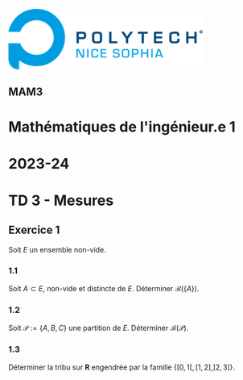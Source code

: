 ![PNS](https://raw.githubusercontent.com/pns-mam/mi1/master/logo-pns.png)
## MAM3
# Mathématiques de l'ingénieur.e 1
# 2023-24

# TD 3 - Mesures

## Exercice 1
Soit $E$ un ensemble non-vide.

### 1.1
Soit $A \subset E$, non-vide et distincte de $E$. Déterminer $\mathscr{B}(\lbrace A \rbrace)$.

### 1.2
Soit $\mathscr{P}:=\lbrace A,B,C \rbrace$ une partition de $E$. Déterminer $\mathscr{B}(\mathscr{P})$.

### 1.3
Déterminer la tribu sur $\mathbf{R}$ engendrée par la famille $\lbrace [0,1[,[1,2],]2,3] \rbrace$.